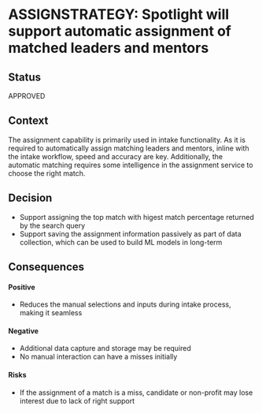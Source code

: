# ASSIGNSTRATEGY: Spotlight will support automatic assignment of matched leaders and mentors

## Status

APPROVED

## Context

The assignment capability is primarily used in intake functionality. As it is required to automatically assign matching leaders and mentors, inline with the intake workflow, speed and accuracy are key. Additionally, the automatic matching requires some intelligence in the assignment service to choose the right match. 

## Decision

* Support assigning the top match with higest match percentage returned by the search query
* Support saving the assignment information passively as part of data collection, which can be used to build ML models in long-term

## Consequences

#### Positive
* Reduces the manual selections and inputs during intake process, making it seamless

#### Negative
* Additional data capture and storage may be required
* No manual interaction can have a misses initially

#### Risks
* If the assignment of a match is a miss, candidate or non-profit may lose interest due to lack of right support
  
